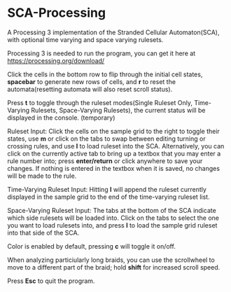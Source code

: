 # SCA-Processing
A Processing 3 implementation of the Stranded Cellular Automaton(SCA), with optional time varying and space varying rulesets.

Processing 3 is needed to run the program, you can get it here at https://processing.org/download/

Click the cells in the bottom row to flip through the initial cell states, **spacebar** to generate new rows of cells, and **r** to reset the automata(resetting automata will also reset scroll status). 

Press **t** to toggle through the ruleset modes(Single Ruleset Only, Time-Varying Rulesets, Space-Varying Rulesets), the current status will be displayed in the console. (temporary)

Ruleset Input: Click the cells on the sample grid to the right to toggle their states, use **m** or click on the tabs to swap between editing turning or crossing rules, and use **l** to load ruleset into the SCA. Alternatively, you can click on the currently active tab to bring up a textbox that you may enter a rule number into; press **enter/return** or click anywhere to save your changes. If nothing is entered in the textbox when it is saved, no changes will be made to the rule. 

Time-Varying Ruleset Input: Hitting **l** will append the ruleset currently displayed in the sample grid to the end of the time-varying ruleset list.

Space-Varying Ruleset Input: The tabs at the bottom of the SCA indicate which side rulesets will be loaded into. Click on the tabs to select the one you want to load rulesets into, and press **l** to load the sample grid ruleset into that side of the SCA. 

Color is enabled by default, pressing **c** will toggle it on/off.

When analyzing particiularly long braids, you can use the scrollwheel to move to a different part of the braid; hold **shift** for increased scroll speed.

Press **Esc** to quit the program.
